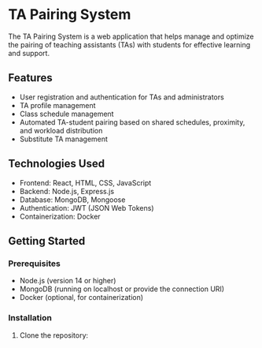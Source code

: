# TA Pairing System

The TA Pairing System is a web application that helps manage and optimize the pairing of teaching assistants (TAs) with students for effective learning and support.

## Features

- User registration and authentication for TAs and administrators
- TA profile management
- Class schedule management
- Automated TA-student pairing based on shared schedules, proximity, and workload distribution
- Substitute TA management

## Technologies Used

- Frontend: React, HTML, CSS, JavaScript
- Backend: Node.js, Express.js
- Database: MongoDB, Mongoose
- Authentication: JWT (JSON Web Tokens)
- Containerization: Docker

## Getting Started

### Prerequisites

- Node.js (version 14 or higher)
- MongoDB (running on localhost or provide the connection URI)
- Docker (optional, for containerization)

### Installation

1. Clone the repository: